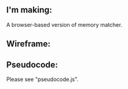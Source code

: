 ## I'm making:
A browser-based version of memory matcher.

## Wireframe:

## Pseudocode:
Please see "pseudocode.js".